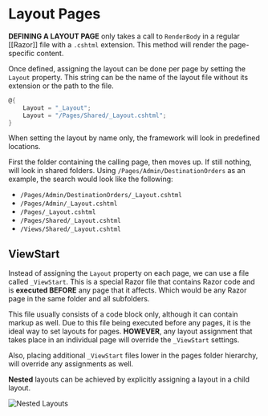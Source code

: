 # Layout Pages

**DEFINING A LAYOUT PAGE** only takes a call to `RenderBody` in a regular [[Razor]] file with a `.cshtml` extension. This method will render the page-specific content.

Once defined, assigning the layout can be done per page by setting the `Layout` property. This string can be the name of the layout file without its extension or the path to the file.

```csharp
@{
	Layout = "_Layout";
	Layout = "/Pages/Shared/_Layout.cshtml";
}
```

When setting the layout by name only, the framework will look in predefined locations.

First the folder containing the calling page, then moves up. If still nothing, will look in shared folders. Using `/Pages/Admin/DestinationOrders` as an example, the search would look like the following:

* `/Pages/Admin/DestinationOrders/_Layout.cshtml`
* `/Pages/Admin/_Layout.cshtml`
* `/Pages/_Layout.cshtml`
* `/Pages/Shared/_Layout.cshtml`
* `/Views/Shared/_Layout.cshtml`

## ViewStart
Instead of assigning the `Layout` property on each page, we can use a file called `_ViewStart`. This is a special Razor file that contains Razor code and is **executed BEFORE** any page that it affects. Which would be any Razor page in the same folder and all subfolders.

This file usually consists of a code block only, although it can contain markup as well. Due to this file being executed before any pages, it is the ideal way to set layouts for pages. **HOWEVER**, any layout assignment that takes place in an individual page will override the `_ViewStart` settings.

Also, placing additional `_ViewStart` files lower in the pages folder hierarchy, will override any assignments as well.

**Nested** layouts can be achieved by explicitly assigning a layout in a child layout.

![Nested Layouts](https://drek4537l1klr.cloudfront.net/brind/v-10/Figures/03image005.png)